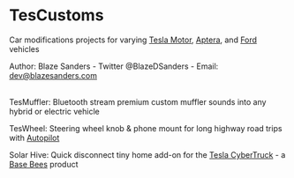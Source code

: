 # TesCustoms

Car modifications projects for varying [Tesla Motor](https://www.tesla.com), [Aptera](https://www.aptera.shop), and [Ford](https://shop.ford.com/showroom/?gnav=header-electrified-all-vehicles#/) vehicles 

Author: Blaze Sanders - Twitter @BlazeDSanders - Email: dev@blazesanders.com <br> <br>

TesMuffler: Bluetooth stream premium custom muffler sounds into any hybrid or electric vehicle

TesWheel: Steering wheel knob & phone mount for long highway road trips with [Autopilot](http://www.tesla.com/autopilot)

Solar Hive: Quick disconnect tiny home add-on for the [Tesla CyberTruck](https://www.tesla.com/cybertruck) - a [Base Bees](https://www.basebees.biz) product
